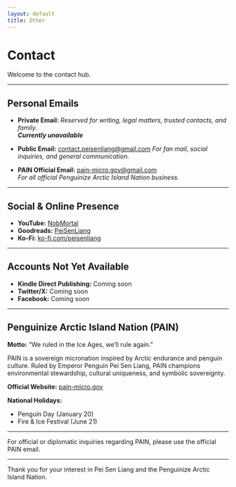 ```yaml
---
layout: default
title: Other
---
```


# Contact

Welcome to the contact hub.

---

## Personal Emails

- **Private Email:**
  *Reserved for writing, legal matters, trusted contacts, and family.*  
  ***Currently unavailable***

- **Public Email:** [contact.peisenliang@gmail.com](mailto:contact.peisenliang@gmail.com)
  *For fan mail, social inquiries, and general communication.*

- **PAIN Official Email:** pain-micro.gov@gmail.com  
  *For all official Penguinize Arctic Island Nation business.*

---

## Social & Online Presence

- **YouTube:** [NobMortal](https://www.youtube.com/@NobMortal)  
- **Goodreads:** [PeiSenLiang](https://www.goodreads.com/user/show/191687635-pei-liang)  
- **Ko-Fi:** [ko-fi.com/peisenliang](https://ko-fi.com/peisenliang)

---

## Accounts Not Yet Available

- **Kindle Direct Publishing:** Coming soon  
- **Twitter/X:** Coming soon  
- **Facebook:** Coming soon

---

## Penguinize Arctic Island Nation (PAIN)

**Motto:** “We ruled in the Ice Ages, we’ll rule again.”

PAIN is a sovereign micronation inspired by Arctic endurance and penguin culture. Ruled by Emperor Penguin Pei Sen Liang, PAIN champions environmental stewardship, cultural uniqueness, and symbolic sovereignty.

**Official Website:** [pain-micro.gov]([https://pain-micro.gov](https://peisenliang.github.io/pain-micro.gov/))

**National Holidays:**  
- Penguin Day (January 20)  
- Fire & Ice Festival (June 21)

---

For official or diplomatic inquiries regarding PAIN, please use the official PAIN email.

---

Thank you for your interest in Pei Sen Liang and the Penguinize Arctic Island Nation.
